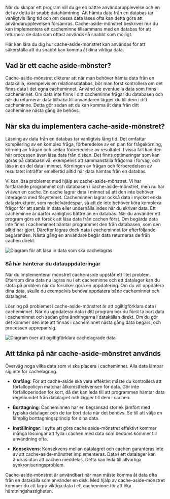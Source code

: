 När du skapar ett program vill du ge en bättre användarupplevelse och en del av detta är snabb datahämtning. Att hämta data från en databas tar vanligtvis lång tid och om dessa data läses ofta kan detta göra att användarupplevelsen försämras. Cache-aside-mönstret beskriver hur du kan implementera ett cacheminne tillsammans med en databas för att returnera de data som oftast används så snabbt som möjligt.

Här kan lära du dig hur cache-aside-mönstret kan användas för att säkerställa att du snabbt kan komma åt dina viktiga data.

## <a name="what-is-the-cache-aside-pattern"></a>Vad är ett cache aside-mönster?

Cache-aside-mönstret dikterar att när man behöver hämta data från en datakälla, exempelvis en relationsdatabas, bör man först kontrollera om det finns data i det egna cacheminnet. Använd de eventuella data som finns i cacheminnet. Om data inte finns i ditt cacheminne frågar du databasen och när du returnerar data tillbaka till användaren lägger du till dem i ditt cacheminne. Detta gör sedan att du kan komma åt data från ditt cacheminne nästa gång de behövs.

## <a name="when-to-implement-the-cache-aside-pattern"></a>När ska du implementera cache-aside-mönstret?

Läsning av data från en databas tar vanligtvis lång tid. Det omfattar kompilering av en komplex fråga, förberedelse av en plan för frågekörning, körning av frågan och sedan förberedelse av resultatet. I vissa fall kan den här processen även läsa data från disken. Det finns optimeringar som kan göras på databasnivå, exempelvis att sammanställa frågorna i förväg, och läsa in en del data i minnet. Körningen av frågan och förberedelsen av resultatet inträffar emellertid alltid när data hämtas från en databas.

Vi kan lösa problemet med hjälp av cache-aside-mönstret. Vi har fortfarande programmet och databasen i cache-aside-mönstret, men nu har vi även en cache. En cache lagrar data i minnet så att den inte behöver interagera med filsystemet. Cacheminnen lagrar också data i mycket enkla datastrukturer, som nyckelvärdespar, så att de inte behöver köra komplexa frågor för att samla in data eller underhålla index när du skriver data. Ett cacheminne är därför vanligtvis bättre än en databas. När du använder ett program görs ett försök att läsa data från cachen först. Om begärda data inte finns i cacheminnet hämtar programmet den från databasen, som den alltid har gjort. Därefter lagras dock data i cacheminnet för efterföljande begäranden. Nästa gång en användare begär data returneras de från cachen direkt.

![Diagram för att läsa in data som ska cachelagras](../media/8-cache-aside-set-cache.png)

### <a name="how-to-manage-updating-data"></a>Så här hanterar du datauppdateringar

När du implementerar mönstret cache-aside uppstår ett litet problem. Eftersom dina data nu lagras nu i ett cacheminne och ett datalager kan du stöta på problem när du försöker göra en uppdatering. Om du vill uppdatera dina data, skulle du exempelvis behöva uppdatera både cacheminnet och datalagret.

Lösning på problemet i cache-aside-mönstret är att ogiltigförklara data i cacheminnet. När du uppdaterar data i ditt program bör du först ta bort data i cacheminnet och sedan göra ändringarna i datakällan direkt. Om du gör det kommer den inte att finnas i cacheminnet nästa gång data begärs, och processen upprepar sig. 

![Diagram över att ogiltigförklara cachelagrade data](../media/8-cache-aside-invalidate.png)

## <a name="considerations-for-using-the-cache-aside-pattern"></a>Att tänka på när cache-aside-mönstret används

Överväg noga vilka data som vi ska placera i cacheminnet. Alla data lämpar sig inte för cachelagring.

- **Omfång**: För att cache-aside ska vara effektivt måste du kontrollera att förfallopolicyn matchar åtkomstfrekvensen för data. Gör inte förfalloperioden för kort, då det kan leda till att programmen hämtar data regelbundet från datalagret och lägger till dem i cachen.

- **Borttagning**: Cacheminnen har en begränsad storlek jämfört med typiska datalager och de tar bort data när det behövs. Se till att välja en lämplig borttagningsprincip för dina data.

- **Inställningar**: I syfte att göra cache aside-mönstret effektivt kommer många lösningar att fylla i cachen med data som bedöms kommer till användning ofta.

- **Konsekvens**: Konsekvens mellan datalagret och cachen garanteras inte av att cache-aside-mönstret implementeras. Data i ett datalager kan ändras utan att cachen meddelas. Detta kan leda till allvarliga synkroniseringsproblem.

Cache-aside-mönstret är användbart när man måste komma åt data ofta från en datakälla som använder en disk. Med hjälp av cache-aside-mönstret kommer du att lagra viktiga data i ett cacheminne för att öka hämtningshastigheten. 